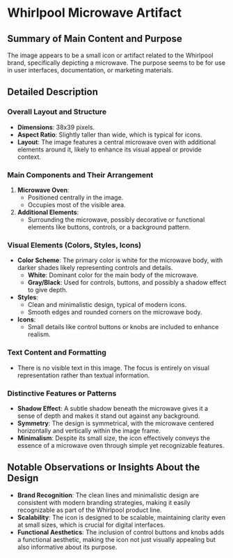# Whirlpool Microwave Artifact

## Summary of Main Content and Purpose
The image appears to be a small icon or artifact related to the Whirlpool brand, specifically depicting a microwave. The purpose seems to be for use in user interfaces, documentation, or marketing materials.

## Detailed Description

### Overall Layout and Structure
- **Dimensions**: 38x39 pixels.
- **Aspect Ratio**: Slightly taller than wide, which is typical for icons.
- **Layout**: The image features a central microwave oven with additional elements around it, likely to enhance its visual appeal or provide context.

### Main Components and Their Arrangement
1. **Microwave Oven**:
   - Positioned centrally in the image.
   - Occupies most of the visible area.
2. **Additional Elements**:
   - Surrounding the microwave, possibly decorative or functional elements like buttons, controls, or a background pattern.

### Visual Elements (Colors, Styles, Icons)
- **Color Scheme**: The primary color is white for the microwave body, with darker shades likely representing controls and details.
  - **White**: Dominant color for the main body of the microwave.
  - **Gray/Black**: Used for controls, buttons, and possibly a shadow effect to give depth.
- **Styles**:
  - Clean and minimalistic design, typical of modern icons.
  - Smooth edges and rounded corners on the microwave body.
- **Icons**:
  - Small details like control buttons or knobs are included to enhance realism.

### Text Content and Formatting
- There is no visible text in this image. The focus is entirely on visual representation rather than textual information.

### Distinctive Features or Patterns
- **Shadow Effect**: A subtle shadow beneath the microwave gives it a sense of depth and makes it stand out against any background.
- **Symmetry**: The design is symmetrical, with the microwave centered horizontally and vertically within the image frame.
- **Minimalism**: Despite its small size, the icon effectively conveys the essence of a microwave oven through simple yet recognizable features.

## Notable Observations or Insights About the Design
- **Brand Recognition**: The clean lines and minimalistic design are consistent with modern branding strategies, making it easily recognizable as part of the Whirlpool product line.
- **Scalability**: The icon is designed to be scalable, maintaining clarity even at small sizes, which is crucial for digital interfaces.
- **Functional Aesthetics**: The inclusion of control buttons and knobs adds a functional aesthetic, making the icon not just visually appealing but also informative about its purpose.